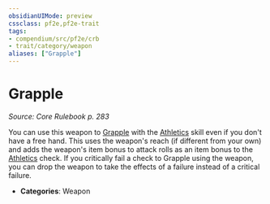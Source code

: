 ```yaml
---
obsidianUIMode: preview
cssclass: pf2e,pf2e-trait
tags:
- compendium/src/pf2e/crb
- trait/category/weapon
aliases: ["Grapple"]
---
```

# Grapple  
*Source: Core Rulebook p. 283*  

You can use this weapon to [Grapple](../actions/grapple.md) with the [Athletics](../../Compendium/skills.md#Athletics) skill even if you don't have a free hand. This uses the weapon's reach (if different from your own) and adds the weapon's item bonus to attack rolls as an item bonus to the [Athletics](../../Compendium/skills.md#Athletics) check. If you critically fail a check to Grapple using the weapon, you can drop the weapon to take the effects of a failure instead of a critical failure.

- **Categories**: Weapon